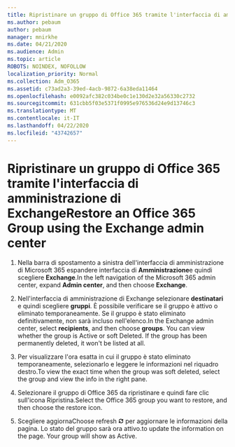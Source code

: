 ```yaml
---
title: Ripristinare un gruppo di Office 365 tramite l'interfaccia di amministrazione di Exchange
ms.author: pebaum
author: pebaum
manager: mnirkhe
ms.date: 04/21/2020
ms.audience: Admin
ms.topic: article
ROBOTS: NOINDEX, NOFOLLOW
localization_priority: Normal
ms.collection: Adm_O365
ms.assetid: c73ad2a3-39ed-4acb-9872-6a38eda11464
ms.openlocfilehash: e0092afc382c034be0c1e130d2e32a56330c2732
ms.sourcegitcommit: 631cbb5f03e5371f0995e976536d24e9d13746c3
ms.translationtype: MT
ms.contentlocale: it-IT
ms.lasthandoff: 04/22/2020
ms.locfileid: "43742657"
---
```

# <a name="restore-an-office-365-group-using-the-exchange-admin-center"></a><span data-ttu-id="33fa0-102">Ripristinare un gruppo di Office 365 tramite l'interfaccia di amministrazione di Exchange</span><span class="sxs-lookup"><span data-stu-id="33fa0-102">Restore an Office 365 Group using the Exchange admin center</span></span>

1. <span data-ttu-id="33fa0-103">Nella barra di spostamento a sinistra dell'interfaccia di amministrazione di Microsoft 365 espandere interfaccia di **Amministrazione**e quindi scegliere **Exchange**.</span><span class="sxs-lookup"><span data-stu-id="33fa0-103">In the left navigation of the Microsoft 365 admin center, expand **Admin center**, and then choose **Exchange**.</span></span>
    
2. <span data-ttu-id="33fa0-p101">Nell'interfaccia di amministrazione di Exchange selezionare **destinatari** e quindi scegliere **gruppi**. È possibile verificare se il gruppo è attivo o eliminato temporaneamente. Se il gruppo è stato eliminato definitivamente, non sarà incluso nell'elenco.</span><span class="sxs-lookup"><span data-stu-id="33fa0-p101">In the Exchange admin center, select **recipients**, and then choose **groups**. You can view whether the group is Active or soft Deleted. If the group has been permanently deleted, it won't be listed at all.</span></span>
    
3. <span data-ttu-id="33fa0-107">Per visualizzare l'ora esatta in cui il gruppo è stato eliminato temporaneamente, selezionarlo e leggere le informazioni nel riquadro destro.</span><span class="sxs-lookup"><span data-stu-id="33fa0-107">To view the exact time when the group was soft deleted, select the group and view the info in the right pane.</span></span>
    
4. <span data-ttu-id="33fa0-108">Selezionare il gruppo di Office 365 da ripristinare e quindi fare clic sull'icona Ripristina.</span><span class="sxs-lookup"><span data-stu-id="33fa0-108">Select the Office 365 group you want to restore, and then choose the restore icon.</span></span>
    
5. <span data-ttu-id="33fa0-109">Scegliere aggiorna</span><span class="sxs-lookup"><span data-stu-id="33fa0-109">Choose refresh</span></span> ![Icona Aggiorna](media/6464df90-2a91-4c1f-92a6-9a38c7696ac3.gif) <span data-ttu-id="33fa0-p102">per aggiornare le informazioni della pagina. Lo stato del gruppo sarà ora attivo.</span><span class="sxs-lookup"><span data-stu-id="33fa0-p102">to update the information on the page. Your group will show as Active.</span></span> 
    

